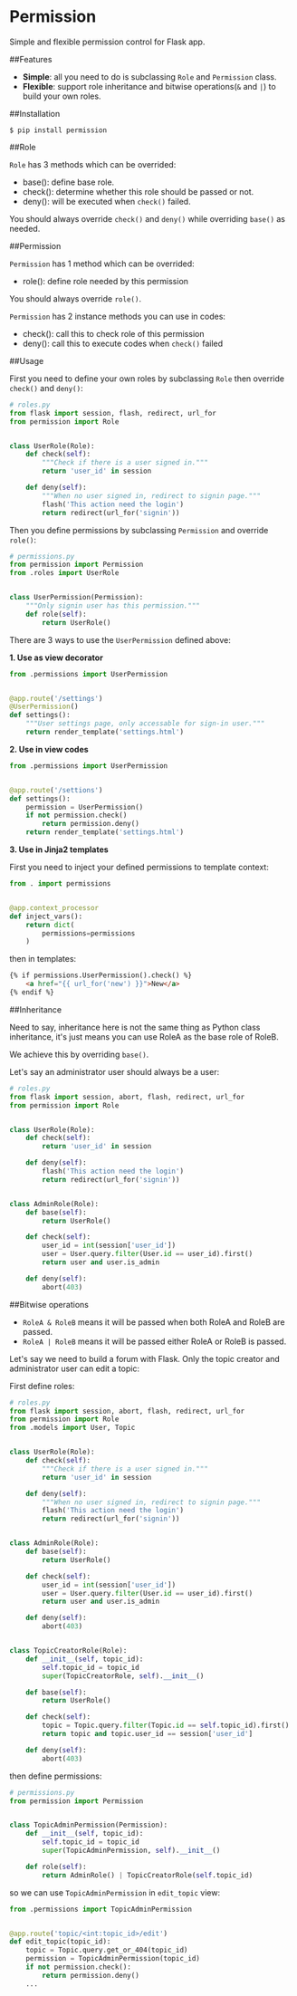 Permission
==========

Simple and flexible permission control for Flask app.

##Features

* **Simple**: all you need to do is subclassing `Role` and `Permission` class.
* **Flexible**: support role inheritance and bitwise operations(`&` and `|`) to build your own roles.

##Installation

```
$ pip install permission
```

##Role

`Role` has 3 methods which can be overrided:

* base(): define base role.
* check(): determine whether this role should be passed or not.
* deny(): will be executed when `check()` failed.

You should always override `check()` and `deny()` while overriding `base()` as needed.

##Permission

`Permission` has 1 method which can be overrided:

* role(): define role needed by this permission

You should always override `role()`.

`Permission` has 2 instance methods you can use in codes:

* check(): call this to check role of this permission
* deny(): call this to execute codes when `check()` failed

##Usage

First you need to define your own roles by subclassing `Role` then
override `check()` and `deny()`:

```py
# roles.py
from flask import session, flash, redirect, url_for
from permission import Role


class UserRole(Role):
    def check(self):
        """Check if there is a user signed in."""
        return 'user_id' in session

    def deny(self):
        """When no user signed in, redirect to signin page."""
        flash('This action need the login')
        return redirect(url_for('signin'))
```

Then you define permissions by subclassing `Permission` and override `role()`:


```py
# permissions.py
from permission import Permission
from .roles import UserRole


class UserPermission(Permission):
    """Only signin user has this permission."""
    def role(self):
        return UserRole()
```

There are 3 ways to use the `UserPermission` defined above:

**1. Use as view decorator**

```py
from .permissions import UserPermission


@app.route('/settings')
@UserPermission()
def settings():
    """User settings page, only accessable for sign-in user."""
    return render_template('settings.html')
```

**2. Use in view codes**

```py
from .permissions import UserPermission


@app.route('/settions')
def settings():
    permission = UserPermission()
    if not permission.check()
        return permission.deny()
    return render_template('settings.html')
```

**3. Use in Jinja2 templates**

First you need to inject your defined permissions to template context:

```py
from . import permissions


@app.context_processor
def inject_vars():
    return dict(
        permissions=permissions
    )
```

then in templates:

```html
{% if permissions.UserPermission().check() %}
    <a href="{{ url_for('new') }}">New</a>
{% endif %}
````

##Inheritance

Need to say, inheritance here is not the same thing as Python class
inheritance, it's just means you can use RoleA as the base role of RoleB.

We achieve this by overriding `base()`.

Let's say an administrator user should always be a user:

```py
# roles.py
from flask import session, abort, flash, redirect, url_for
from permission import Role


class UserRole(Role):
    def check(self):
        return 'user_id' in session

    def deny(self):
        flash('This action need the login')
        return redirect(url_for('signin'))


class AdminRole(Role):
    def base(self):
        return UserRole()

    def check(self):
        user_id = int(session['user_id'])
        user = User.query.filter(User.id == user_id).first()
        return user and user.is_admin

    def deny(self):
        abort(403)
```

##Bitwise operations

* `RoleA & RoleB` means it will be passed when both RoleA and RoleB are passed.
* `RoleA | RoleB` means it will be passed either RoleA or RoleB is passed.

Let's say we need to build a forum with Flask.
Only the topic creator and administrator user can edit a topic:

First define roles:

```py
# roles.py
from flask import session, abort, flash, redirect, url_for
from permission import Role
from .models import User, Topic


class UserRole(Role):
    def check(self):
        """Check if there is a user signed in."""
        return 'user_id' in session

    def deny(self):
        """When no user signed in, redirect to signin page."""
        flash('This action need the login')
        return redirect(url_for('signin'))


class AdminRole(Role):
    def base(self):
        return UserRole()

    def check(self):
        user_id = int(session['user_id'])
        user = User.query.filter(User.id == user_id).first()
        return user and user.is_admin

    def deny(self):
        abort(403)


class TopicCreatorRole(Role):
    def __init__(self, topic_id):
        self.topic_id = topic_id
        super(TopicCreatorRole, self).__init__()

    def base(self):
        return UserRole()

    def check(self):
        topic = Topic.query.filter(Topic.id == self.topic_id).first()
        return topic and topic.user_id == session['user_id']

    def deny(self):
        abort(403)
```

then define permissions:

```py
# permissions.py
from permission import Permission


class TopicAdminPermission(Permission):
    def __init__(self, topic_id):
        self.topic_id = topic_id
        super(TopicAdminPermission, self).__init__()

    def role(self):
        return AdminRole() | TopicCreatorRole(self.topic_id)
```

so we can use `TopicAdminPermission` in `edit_topic` view:

```py
from .permissions import TopicAdminPermission


@app.route('topic/<int:topic_id>/edit')
def edit_topic(topic_id):
    topic = Topic.query.get_or_404(topic_id)
    permission = TopicAdminPermission(topic_id)
    if not permission.check():
        return permission.deny()
    ...
```
